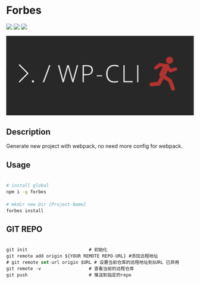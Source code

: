 # Forbes

<p align="left">
  <a><img src="https://img.shields.io/badge/make%20progress-happen-%234fb898.svg">
  </a>
  <a><img src="https://img.shields.io/badge/version-0.0.x-%234fb898.svg">
  </a>
  <a><img src="https://img.shields.io/badge/license-MIT-%234fb898.svg">
  </a>
</p>

![logo](./src/assets/logo.png)

## Description

Generate new project with webpack, no need more config for webpack.

## Usage

```sh

# install global
npm i -g forbes

# mkdir new Dir [Project-Name]
forbes install

```

## GIT REPO

```ts

git init                       # 初始化
git remote add origin ${YOUR REMOTE REPO-URL} #添加远程地址
# git remote set-url origin $URL # 设置当前仓库的远程地址到$URL 已弃用
git remote -v                  # 查看当前的远程仓库
git push                       # 推送到指定的repo

```
